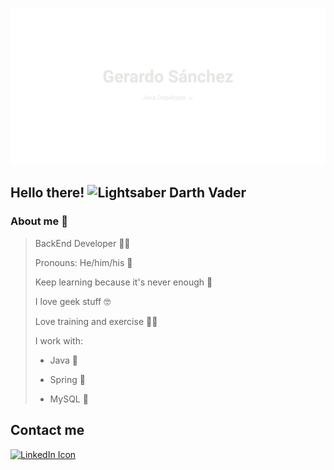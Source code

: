 ![Descripción de la imagen](untitled(1).svg)

## Hello there! ![Lightsaber Darth Vader](lightsaber-darth-vader_icon-icons.com_76944.ico)

### About me 🦾

> BackEnd Developer 🧑‍💻
> 
> Pronouns: He/him/his 🫡
> 
> Keep learning because it's never enough 📖
> 
> I love geek stuff 🤓
> 
> Love training and exercise 🏃‍♂️
> 
> 
> 
> I work with: 
> 
> * Java 🍵
> 
> * Spring 🍃  
> 
> * MySQL 🐬

## Contact me

[![LinkedIn Icon](linkedin_icon-icons.com_65929.ico)](https://www.linkedin.com/in/gerardosm/)
